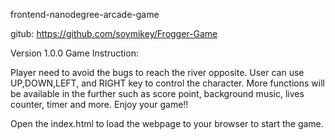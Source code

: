 frontend-nanodegree-arcade-game

gitub: https://github.com/soymikey/Frogger-Game

Version 1.0.0
Game Instruction:

Player need to avoid the bugs to reach the river opposite. User can use UP,DOWN,LEFT, and RIGHT key to control the character.
More functions will be available in the further such as score point, background music, lives counter, timer and more. Enjoy your game!!

Open the index.html to load the webpage to your browser to start the game.
